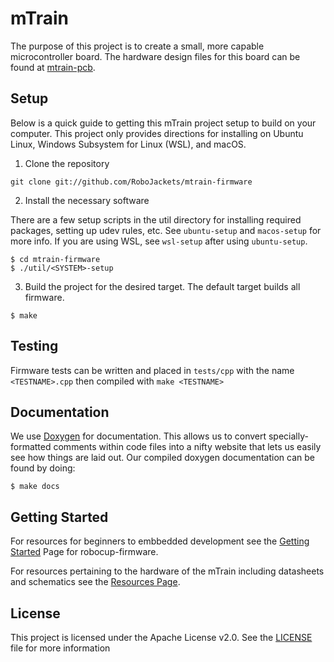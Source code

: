 # mTrain

The purpose of this project is to create a small, more capable microcontroller board. The hardware design files for this board can be found at [mtrain-pcb](https://github.com/RoboJackets/mtrain-pcb).

## Setup
Below is a quick guide to getting this mTrain project setup to build on your computer.
This project only provides directions for installing on Ubuntu Linux, Windows Subsystem for Linux (WSL), and macOS.

1) Clone the repository

```
git clone git://github.com/RoboJackets/mtrain-firmware
```

2) Install the necessary software

There are a few setup scripts in the util directory for installing required packages, setting up udev rules, etc.  See `ubuntu-setup` and `macos-setup` for more info. If you are using WSL, see `wsl-setup` after using `ubuntu-setup`.

```
$ cd mtrain-firmware
$ ./util/<SYSTEM>-setup
```

3) Build the project for the desired target. The default target builds all firmware.

```
$ make
```

## Testing

Firmware tests can be written and placed in `tests/cpp` with the name `<TESTNAME>.cpp` then compiled with `make <TESTNAME>`

## Documentation

We use [Doxygen](https://www.doxygen.nl/index.html) for documentation.  This allows us to convert specially-formatted comments within code files into a nifty website that lets us easily see how things are laid out.  Our compiled doxygen documentation can be found by doing:

```
$ make docs
```

## Getting Started

For resources for beginners to embbedded development see the [Getting Started](https://robojackets.github.io/robocup-firmware/) Page for robocup-firmware.

For resources pertaining to the hardware of the mTrain including datasheets and schematics see the [Resources Page](doc/ExternalResources.md).

## License

This project is licensed under the Apache License v2.0.  See the [LICENSE](LICENSE) file for more information
